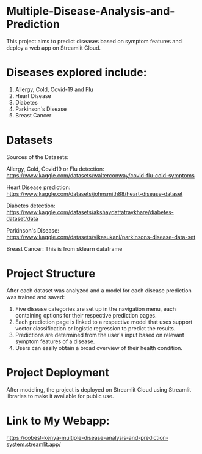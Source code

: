 # Multiple-Disease-Analysis-and-Prediction

This project aims to predict diseases based on symptom features and deploy a web app on Streamlit Cloud.

# Diseases explored include:
1. Allergy, Cold, Covid-19 and Flu
2. Heart Disease
3. Diabetes
4. Parkinson's Disease
5. Breast Cancer

# Datasets
Sources of the Datasets:

Allergy, Cold, Covid19 or Flu detection:
https://www.kaggle.com/datasets/walterconway/covid-flu-cold-symptoms

Heart Disease prediction:
https://www.kaggle.com/datasets/johnsmith88/heart-disease-dataset

Diabetes detection:
https://www.kaggle.com/datasets/akshaydattatraykhare/diabetes-dataset/data

Parkinson's Disease:
https://www.kaggle.com/datasets/vikasukani/parkinsons-disease-data-set

Breast Cancer: This is from sklearn dataframe


# Project Structure
After each dataset was analyzed and a model for each disease prediction was trained and saved:
1. Five disease categories are set up in the navigation menu, each containing options for their respective prediction pages.
2. Each prediction page is linked to a respective model that uses support vector classification or logistic regression to predict the results.
3. Predictions are determined from the user's input based on relevant symptom features of a disease.
4. Users can easily obtain a broad overview of their health condition.

# Project Deployment
After modeling, the project is deployed on Streamlit Cloud using Streamlit libraries to make it available for public use.

# Link to My Webapp:
https://cobest-kenya-multiple-disease-analysis-and-prediction-system.streamlit.app/


